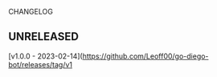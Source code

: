 CHANGELOG

## UNRELEASED

[v1.0.0 - 2023-02-14](https://github.com/Leoff00/go-diego-bot/releases/tag/v1